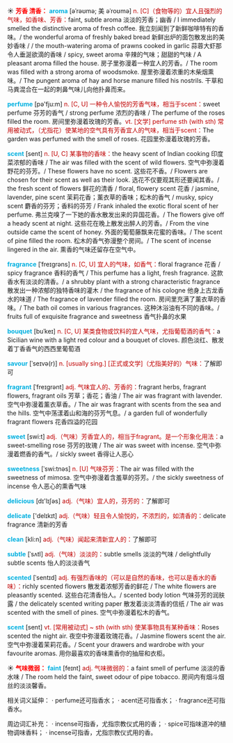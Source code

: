 ☀ <font color="red">**芳香 清香：**</font>
<font color="sky blue">**aroma**</font> [əˈrəʊmə; 美 əˈroʊmə]
<font color="#c00000">n. [C]（食物等的）宜人且强烈的气味，如香味、芳香：</font>faint, subtle aroma 淡淡的芳香；幽香 / I immediately smelled the distinctive aroma of fresh coffee. 我立刻闻到了新鲜咖啡特有的香味。/ the wonderful aroma of freshly baked bread 新鲜出炉的面包散发出的美妙香味 / / the mouth-watering aroma of prawns cooked in garlic 蒜蓉大虾那令人垂涎欲滴的香味 / spicy, sweet aroma 辛辣的气味；甜甜的气味 / A pleasant aroma filled the house. 房子里弥漫着一种宜人的芳香。/ The room was filled with a strong aroma of woodsmoke. 屋里弥漫着浓重的木柴烟熏味。/ The pungent aroma of hay and horse manure filled his nostrils. 干草和马粪混合在一起的刺鼻气味儿向他扑鼻而来。

<font color="sky blue">**perfume**</font> [pə'fju:m] 
<font color="#c00000">n. [C, U] 一种令人愉悦的芳香气味，相当于scent：</font>sweet perfume 芬芳的香气 / strong perfume 浓烈的香味 / The perfume of the roses filled the room. 房间里弥漫着玫瑰的芳香。<font color="#c00000">vt. [文学] perfume sth (with sth) 常用被动式，（尤指花）使某地的空气具有芳香宜人的气味，相当于scent：</font>The garden was perfumed with the smell of roses. 花园里弥漫着玫瑰的芳香。
 
<font color="sky blue">**scent**</font> [sent]
<font color="#c00000">n. [U, C] 某事物的香味：</font>the heavy scent of Indian cooking 印度菜浓郁的香味 / The air was filled with the scent of wild flowers. 空气中弥漫着野花的芬芳。/ These flowers have no scent. 这些花不香。/ Flowers are chosen for their scent as well as their look. 选花不仅要观其形还要闻其香。/ the fresh scent of flowers 鲜花的清香 / floral, flowery scent 花香 / jasmine, lavender, pine scent 茉莉花香；薰衣草的香味；松木的香气 / musky, spicy scent 麝香的芬芳；香料的芬芳 / Frank inhaled the exotic floral scent of her perfume. 弗兰克嗅了一下她的香水散发出来的异国花香。/ The flowers give off a heady scent at night. 这些花在晚上散发出醉人的芳香。/ From the vine outside came the scent of honey. 外面的葡萄藤飘来花蜜的香味。/ The scent of pine filled the room. 松木的香气弥漫整个房间。/ The scent of incense lingered in the air. 熏香的气味还留存在空气中。
            
<font color="sky blue">**fragrance**</font> [ˈfreɪgrəns]
<font color="#c00000">n. [C, U] 宜人的气味，如香气：</font>floral fragrance 花香 / spicy fragrance 香料的香气 / This perfume has a light, fresh fragrance. 这款香水有淡淡的清香。/ a shrubby plant with a strong characteristic fragrance 散发出一种浓郁的独特香味的灌木 / the fragrance of his cologne 他身上古龙香水的味道 / The fragrance of lavender filled the room. 房间里充满了薰衣草的香味。/ The bath oil comes in various fragrances. 这种沐浴油有不同的香味。/ fruits full of exquisite fragrance and sweetness 香气扑鼻的水果

<font color="sky blue">**bouquet**</font> [buˈkeɪ]
<font color="#c00000">n. [C, U] 某类食物或饮料的宜人气味，尤指葡萄酒的香气：</font>a Sicilian wine with a light red colour and a bouquet of cloves. 颜色淡红、散发着丁香香气的西西里葡萄酒
 
<font color="sky blue">**savour**</font> [ˈseɪvə(r)]
<font color="#c00000">n. [usually sing.] [正式或文学]（尤指美好的）气味：</font>了解即可
            
<font color="sky blue">**fragrant**</font> [ˈfreɪgrənt]
<font color="#c00000">adj. 气味宜人的、芳香的：</font>fragrant herbs, fragrant flowers, fragrant oils 芳草；香花；香油 / The air was fragrant with lavender. 空气中弥漫着薰衣草香。/ The air was fragrant with scents from the sea and the hills. 空气中荡漾着山和海的芬芳气息。/ a garden full of wonderfully fragrant flowers 花香四溢的花园

<font color="sky blue">**sweet**</font> [swi:t] 
<font color="#c00000">adj.（气味）芳香宜人的，相当于fragrant。是一个形象化用法：</font>a sweet-smelling rose 芬芳的玫瑰 / The air was sweet with incense. 空气中弥漫着燃香的香气。/ sickly sweet 香得让人恶心
           
<font color="sky blue">**sweetness**</font> [ˈswi:tnəs]
<font color="#c00000">n. [U] 气味芬芳：</font>The air was filled with the sweetness of mimosa. 空气中弥漫着含羞草的芬芳。/ the sickly sweetness of incense 令人恶心的熏香气味

<font color="sky blue">**delicious**</font> [dɪ'lɪʃəs] 
<font color="#c00000">adj.（气味）宜人的，芬芳的：</font>了解即可

<font color="sky blue">**delicate**</font> ['delɪkɪt] 
<font color="#c00000">adj.（气味）轻且令人愉悦的，不浓烈的，如清香的：</font>delicate fragrance 清新的芳香

<font color="sky blue">**clean**</font> [kli:n] 
<font color="#c00000">adj.（气味）闻起来清新宜人的：</font>了解即可
                        
<font color="sky blue">**subtle**</font> [ˈsʌtl]
<font color="#c00000">adj.（气味）淡淡的：</font>subtle smells 淡淡的气味 / delightfully subtle scents 怡人的淡淡香气         

<font color="sky blue">**scented**</font> [ˈsentɪd]
<font color="#c00000">adj. 有强烈香味的（可以是自然的香味，也可以是香水的香味）：</font>richly scented flowers 散发着浓郁芳香的鲜花 / The white flowers are pleasantly scented. 这些白花清香怡人。/ scented body lotion 气味芬芳的润肤露 / the delicately scented writing paper 散发着淡淡清香的信纸 / The air was scented with the smell of pines. 空气中弥漫着松木的香气。

<font color="sky blue">**scent**</font> [sent]
<font color="#c00000">vt. [常用被动式] ~ sth (with sth) 使某事物具有某种香味：</font>Roses scented the night air. 夜空中弥漫着玫瑰花香。/ Jasmine flowers scent the air. 空气中弥漫着茉莉花香。/ Scent your drawers and wardrobe with your favourite aromas. 用你最喜欢的香味熏香你的抽屉和衣柜。

☀ <font color="red">**气味微弱：**</font>
<font color="sky blue">**faint**</font> [feɪnt]
<font color="#c00000">adj. 气味微弱的：</font>a faint smell of perfume 淡淡的香水味 / The room held the faint, sweet odour of pipe tobacco. 房间内有烟斗烟丝的淡淡馨香。

相关词义延伸：
· perfume还可指香水；
· acent还可指香水；
· fragrance还可指香水。

周边词汇补充：
· incense可指香，尤指宗教仪式用的香；
· spice可指味道冲的植物调味香料；
· incense可指香，尤指宗教仪式用的香。

